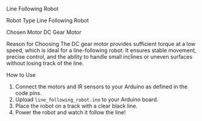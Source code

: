  Line Following Robot

Robot Type
Line Following Robot

Chosen Motor
DC Gear Motor

 Reason for Choosing
The DC gear motor provides sufficient torque at a low speed, which is ideal for a line-following robot. 
It ensures stable movement, precise control, and the ability to handle small inclines or uneven surfaces without losing track of the line.

 How to Use
1. Connect the motors and IR sensors to your Arduino as defined in the code pins.
2. Upload `line_following_robot.ino` to your Arduino board.
3. Place the robot on a track with a clear black line.
4. Power the robot and watch it follow the line!
